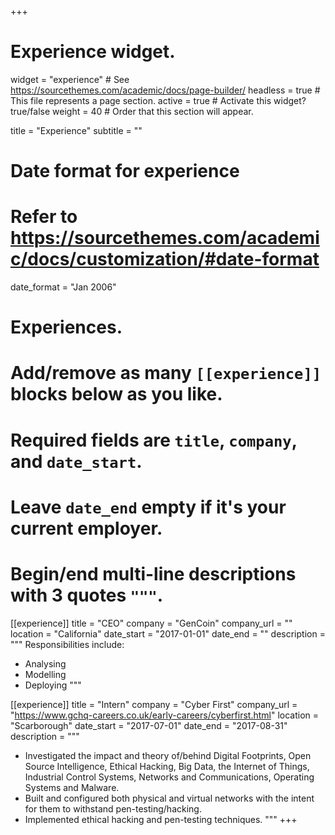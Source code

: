 +++
# Experience widget.
widget = "experience"  # See https://sourcethemes.com/academic/docs/page-builder/
headless = true  # This file represents a page section.
active = true  # Activate this widget? true/false
weight = 40  # Order that this section will appear.

title = "Experience"
subtitle = ""

# Date format for experience
#   Refer to https://sourcethemes.com/academic/docs/customization/#date-format
date_format = "Jan 2006"

# Experiences.
#   Add/remove as many `[[experience]]` blocks below as you like.
#   Required fields are `title`, `company`, and `date_start`.
#   Leave `date_end` empty if it's your current employer.
#   Begin/end multi-line descriptions with 3 quotes `"""`.
[[experience]]
  title = "CEO"
  company = "GenCoin"
  company_url = ""
  location = "California"
  date_start = "2017-01-01"
  date_end = ""
  description = """
  Responsibilities include:
  
  * Analysing
  * Modelling
  * Deploying
  """

[[experience]]
  title = "Intern"
  company = "Cyber First"
  company_url = "https://www.gchq-careers.co.uk/early-careers/cyberfirst.html"
  location = "Scarborough"
  date_start = "2017-07-01"
  date_end = "2017-08-31"
  description = """
  * Investigated the impact and theory of/behind Digital Footprints, Open Source Intelligence, Ethical Hacking, Big Data, the Internet of Things, Industrial Control Systems,         Networks and Communications, Operating Systems and Malware.
  * Built and configured both physical and virtual networks with the intent for them to withstand pen-testing/hacking.
  * Implemented ethical hacking and pen-testing techniques.
  """
+++
